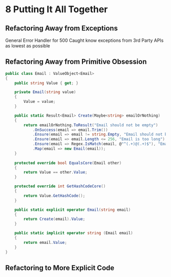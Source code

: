 # 8 Putting It All Together

## Refactoring Away from Exceptions

General Error Handler for 500
Caught know exceptions from 3rd Party APIs as lowest as possible

## Refactoring Away from Primitive Obsession

```C#
public class Email : ValueObject<Email>
{
    public string Value { get; }

    private Email(string value)
    {
        Value = value;
    }

    public static Result<Email> Create(Maybe<string> emailOrNothing)
    {
        return emailOrNothing.ToResult("Email should not be empty")
            .OnSuccess(email => email.Trim())
            .Ensure(email => email != string.Empty, "Email should not be empty")
            .Ensure(email => email.Length <= 256, "Email is too long")
            .Ensure(email => Regex.IsMatch(email, @"^(.+)@(.+)$"), "Email is invalid")
            .Map(email => new Email(email));
    }
    
    protected override bool EqualsCore(Email other)
    {
        return Value == other.Value;
    }

    protected override int GetHashCodeCore()
    {
        return Value.GetHashCode();
    }

    public static explicit operator Email(string email)
    {
        return Create(email).Value;
    }

    public static implicit operator string (Email email)
    {
        return email.Value;
    }
}
```

## Refactoring to More Explicit Code